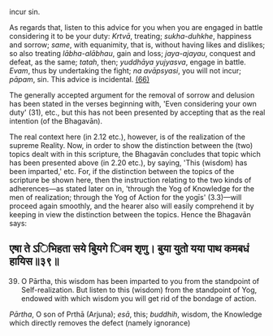 incur sin.

As regards that, listen to this advice for you when you are engaged in battle considering it to be your duty: *Krtvā*, treating; *sukha-duhkhe*, happiness and sorrow; *same*, with equanimity, that is, without having likes and dislikes; so also treating *lābha-alābhau*, gain and loss; *jaya-ajayau*, conquest and defeat, as the same; *tatah*, then; *yuddhāya yujyasva*, engage in battle. *Evam*, thus by undertaking the fight; *na avāpsyasi*, you will not incur; *pāpam*, sin. This advice is incidental. [\(66\)](#page--1-0)

The generally accepted argument for the removal of sorrow and delusion has been stated in the verses beginning with, 'Even considering your own duty' (31), etc., but this has not been presented by accepting that as the real intention (of the Bhagavān).

The real context here (in 2.12 etc.), however, is of the realization of the supreme Reality. Now, in order to show the distinction between the (two) topics dealt with in this scripture, the Bhagavān concludes that topic which has been presented above (in 2.20 etc.), by saying, 'This (wisdom) has been imparted,' etc. For, if the distinction between the topics of the scripture be shown here, then the instruction relating to the two kinds of adherences—as stated later on in, 'through the Yog of Knowledge for the men of realization; through the Yog of Action for the yogīs' (3.3)—will proceed again smoothly, and the hearer also will easily comprehend it by keeping in view the distinction between the topics. Hence the Bhagavān says:

## एषा ते ऽिभिहता सये बुियगे िवम शृणु। बुया युतो यया पाथ कमबधं हायिस॥३९॥

39. O Pārtha, this wisdom has been imparted to you from the standpoint of Self-realization. But listen to this (wisdom) from the standpoint of Yog, endowed with which wisdom you will get rid of the bondage of action.

*Pārtha*, O son of Prthā (Arjuna); *esā*, this; *buddhih*, wisdom, the Knowledge which directly removes the defect (namely ignorance)